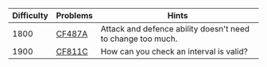 | Difficulty | Problems | Hints |
| -------- | -------- | -------- |
| 1800 | [CF487A](https://codeforces.com/problemset/problem/487/A) | Attack and defence ability doesn't need to change too much. |
| 1900 | [CF811C](https://codeforces.com/problemset/problem/811/C) | How can you check an interval is valid? |